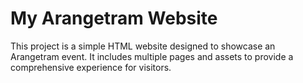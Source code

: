 # My Arangetram Website

This project is a simple HTML website designed to showcase an Arangetram event. It includes multiple pages and assets to provide a comprehensive experience for visitors.
